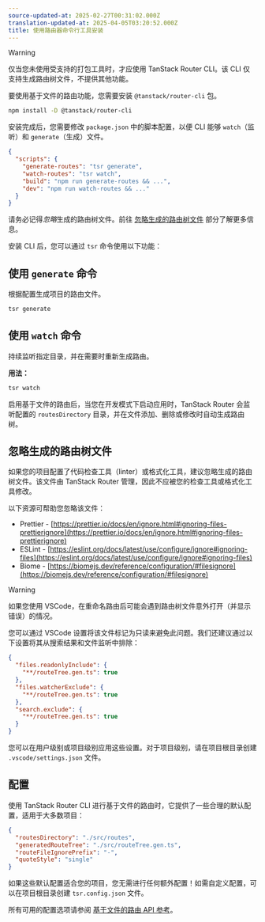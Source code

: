 ```yaml
---
source-updated-at: 2025-02-27T00:31:02.000Z
translation-updated-at: 2025-04-05T03:20:52.000Z
title: 使用路由器命令行工具安装
---
```


> [!WARNING]
> 仅当您未使用受支持的打包工具时，才应使用 TanStack Router CLI。该 CLI 仅支持生成路由树文件，不提供其他功能。

要使用基于文件的路由功能，您需要安装 `@tanstack/router-cli` 包。

```sh
npm install -D @tanstack/router-cli
```

安装完成后，您需要修改 `package.json` 中的脚本配置，以便 CLI 能够 `watch`（监听）和 `generate`（生成）文件。

```json
{
  "scripts": {
    "generate-routes": "tsr generate",
    "watch-routes": "tsr watch",
    "build": "npm run generate-routes && ...",
    "dev": "npm run watch-routes && ..."
  }
}
```

[//]: # 'AfterScripts'
[//]: # 'AfterScripts'

请务必记得*忽略*生成的路由树文件。前往 [忽略生成的路由树文件](#ignoring-the-generated-route-tree-file) 部分了解更多信息。

安装 CLI 后，您可以通过 `tsr` 命令使用以下功能：

## 使用 `generate` 命令

根据配置生成项目的路由文件。

```sh
tsr generate
```

## 使用 `watch` 命令

持续监听指定目录，并在需要时重新生成路由。

**用法：**

```sh
tsr watch
```

启用基于文件的路由后，当您在开发模式下启动应用时，TanStack Router 会监听配置的 `routesDirectory` 目录，并在文件添加、删除或修改时自动生成路由树。

## 忽略生成的路由树文件

如果您的项目配置了代码检查工具（linter）或格式化工具，建议忽略生成的路由树文件。该文件由 TanStack Router 管理，因此不应被您的检查工具或格式化工具修改。

以下资源可帮助您忽略该文件：

- Prettier - [https://prettier.io/docs/en/ignore.html#ignoring-files-prettierignore](https://prettier.io/docs/en/ignore.html#ignoring-files-prettierignore)
- ESLint - [https://eslint.org/docs/latest/use/configure/ignore#ignoring-files](https://eslint.org/docs/latest/use/configure/ignore#ignoring-files)
- Biome - [https://biomejs.dev/reference/configuration/#filesignore](https://biomejs.dev/reference/configuration/#filesignore)

> [!WARNING]
> 如果您使用 VSCode，在重命名路由后可能会遇到路由树文件意外打开（并显示错误）的情况。

您可以通过 VSCode 设置将该文件标记为只读来避免此问题。我们还建议通过以下设置将其从搜索结果和文件监听中排除：

```json
{
  "files.readonlyInclude": {
    "**/routeTree.gen.ts": true
  },
  "files.watcherExclude": {
    "**/routeTree.gen.ts": true
  },
  "search.exclude": {
    "**/routeTree.gen.ts": true
  }
}
```

您可以在用户级别或项目级别应用这些设置。对于项目级别，请在项目根目录创建 `.vscode/settings.json` 文件。

## 配置

使用 TanStack Router CLI 进行基于文件的路由时，它提供了一些合理的默认配置，适用于大多数项目：

```json
{
  "routesDirectory": "./src/routes",
  "generatedRouteTree": "./src/routeTree.gen.ts",
  "routeFileIgnorePrefix": "-",
  "quoteStyle": "single"
}
```

如果这些默认配置适合您的项目，您无需进行任何额外配置！如需自定义配置，可以在项目根目录创建 `tsr.config.json` 文件。

[//]: # 'TargetConfiguration'
[//]: # 'TargetConfiguration'

所有可用的配置选项请参阅 [基于文件的路由 API 参考](../../../api/file-based-routing.md)。
